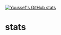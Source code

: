 [![Youssef's GitHub stats](https://github-readme-stats.vercel.app/api?username=joeelmahallawy)](https://github.com/joeelmahallawy/stats)
# stats
